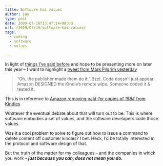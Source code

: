 ```yaml
---
title: Software has values
author: jay
type: post
date: 2009-07-18T13:47:14+00:00
url: /2009/07/18/software-has-values/
tags:
  - coding
  - software
  - values

---
```

In light of [things I’ve said before][1] and hope to be presenting more on later this year &#8211; I want to highlight a [tweet from Mark Pilgrim yesterday][2]

> “Oh, the publisher made them do it.” Bzzt. Code doesn’t just appear. Amazon DESIGNED the Kindle’s remote wipe. Someone coded it & tested it.

This is in reference to [Amazon removing paid-for copies of _1984_ from Kindles][3]

Whatever the eventual debate about that will turn out to be. This is where software embodies a set of values, and the software developers code those values.

Was it a cool problem to solve to figure out how to issue a command to delete content off customer kindles? I bet. Heck, I’d be totally interested in the protocol and software design of that.

But the truth of the matter for my colleagues &#8211; and the companies in which you work &#8211; **_just because you can, does not mean you do._**

 [1]: https://rambleon.org/2009/06/21/the-choice/
 [2]: http://twitter.com/diveintomark/status/2701519500
 [3]: http://gizmodo.com/5317180/amazon-remotely-deletes-legitimately-purchased-books-from-thousands-of-kindles